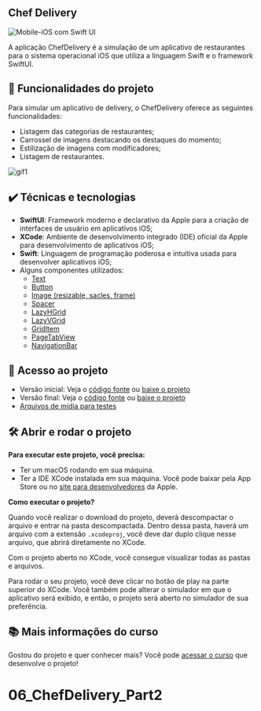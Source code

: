 ## Chef Delivery

![Mobile-iOS com Swift UI](https://github.com/alura-cursos/chef-delivery-parte1/assets/98219423/dfe898e6-1d45-44e3-83de-6b923ed95b14)


A aplicação ChefDelivery é a simulação de um aplicativo de restaurantes para o sistema operacional iOS que utiliza a linguagem Swift e o framework SwiftUI.



## :hammer: Funcionalidades do projeto
Para simular um aplicativo de delivery, o ChefDelivery oferece as seguintes funcionalidades:

-   Listagem das categorias de restaurantes;
-   Carrossel de imagens destacando os destaques do momento;
-   Estilização de imagens com modificadores;
-   Listagem de restaurantes.

![gif1](https://github.com/alura-cursos/chef-delivery-parte1/assets/98219423/0eb10857-b552-4796-812a-6435efdaed13)


## ✔️ Técnicas e tecnologias
-   **SwiftUI**: Framework moderno e declarativo da Apple para a criação de interfaces de usuário em aplicativos iOS;
-   **XCode**: Ambiente de desenvolvimento integrado (IDE) oficial da Apple para desenvolvimento de aplicativos iOS;
-   **Swift**: Linguagem de programação poderosa e intuitiva usada para desenvolver aplicativos iOS;
- Alguns componentes utilizados:
	- [Text](https://developer.apple.com/documentation/swiftui/text)
	- [Button](https://developer.apple.com/documentation/swiftui/button)
	- [Image (resizable, sacles, frame)](https://developer.apple.com/documentation/swiftui/image)
	- [Spacer](https://developer.apple.com/documentation/swiftui/spacer)
	- [LazyHGrid](https://developer.apple.com/documentation/swiftui/lazyhstack)
	- [LazyVGrid](https://developer.apple.com/documentation/swiftui/lazyvstack)
	- [GridItem](https://developer.apple.com/documentation/swiftui/griditem)
	- [PageTabView](https://developer.apple.com/documentation/swiftui/pagetabviewstyle)
	- [NavigationBar](https://developer.apple.com/documentation/swiftui/navigationview)


## 📂 Acesso ao projeto
- Versão inicial: Veja o [código fonte]() ou [baixe o projeto]()
- Versão final: Veja o [código fonte]() ou [baixe o projeto]()
- [Arquivos de mídia para testes]()


## 🛠️ Abrir e rodar o projeto

**Para executar este projeto, você precisa:**

- Ter um macOS rodando em sua máquina.
- Ter a IDE XCode instalada em sua máquina. Você pode baixar pela App Store ou no [site para desenvolvedores](https://developer.apple.com/download/all/) da Apple.

**Como executar o projeto?**

Quando você realizar o download do projeto, deverá descompactar o arquivo e entrar na pasta descompactada. Dentro dessa pasta, haverá um arquivo com a extensão `.xcodeproj`, você deve dar duplo clique nesse arquivo, que abrirá diretamente no XCode. 

Com o projeto aberto no XCode, você consegue visualizar todas as pastas e arquivos.

Para rodar o seu projeto, você deve clicar no botão de play na parte superior do XCode. Você também pode alterar o simulador em que o aplicativo será exibido, e então, o projeto será aberto no simulador de sua preferência.

## 📚 Mais informações do curso

Gostou do projeto e quer conhecer mais? Você pode [acessar o curso]() que desenvolve o projeto!
# 06_ChefDelivery_Part2
